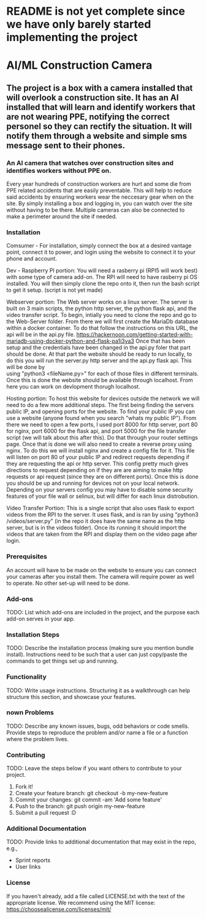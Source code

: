 # README is not yet complete since we have only barely started implementing the project

# AI/ML Construction Camera
## The project is a box with a camera installed that will overlook a construction site. It has an AI installed that will learn and identify workers that are not wearing PPE, notifying the correct personel so they can rectify the situation. It will notify them through a website and simple sms message sent to their phones.
### An AI camera that watches over construction sites and identifies workers without PPE on.
Every year hundreds of construction workers are hurt and some die from PPE related accidents that are easily preventable. This will help to reduce said accidents by ensuring workers wear the neccesary gear when on the site. By simply installing a box and logging in, you can watch over the site without having to be there. Multiple cameras can also be connected to make a perimeter around the site if needed. 
### Installation
Comsumer - 
For installation, simply connect the box at a desired vantage point, connect it to power, and login using the website to connect it to your phone and account.

Dev -
  Raspberry PI portion: You will need a rasberry pi (RPI5 will work best) with some type of camera add-on.  The RPI will need to have rasberry pi OS installed.  You will then simply clone the repo onto it, then run the bash script to get it setup. (script is not yet 
  made)

  Webserver portion: The Web server works on a linux server.  The server is built on 3 main scripts, the python http server, the python flask api, and the video transfer script.  To begin, intially you need to clone the repo and go to the Web-Server folder.  From there    we will first create the MariaDb database within a docker container. To do that follow the instructions on this URL, the api will be in the api.py file. https://hackernoon.com/getting-started-with-mariadb-using-docker-python-and-flask-pa1i3ya3                            Once that has been setup and the credentials have been changed in the api.py foler that part should be done.  At that part the website should be ready to run locally, to do this you will run the server.py http server and the api.py flask api.  This will be done by     
  using "python3 <fileName.py>" for each of those files in different terminals.  Once this is done the website should be available through localhost. From here you can work on devlopment thorugh localhost. 
  
  Hosting portion: To host this website for devices outside the network we will need to do a few more additional steps.  The first being finding the servers public IP, and opening ports for the website.  To find your public IP you can use a website (anyone found when 
  you search "whats my public IP").   From there we need to open a few ports, I used port 8000 for http server, port 80 for nginx, port 6000 for the flask api, and port 5000 for the file transfer script (we will talk about this after this).  Do that through your router 
  settings page.  Once that is done we will also need to create a reverse proxy using nginx.  To do this we will install nginx and create a config file for it.  This file will listen on port 80 of your public IP and redirect requests depending if they are requesting the 
  api or http server. This config pretty much gives directions to request depending on if they are are aiming to make http requests or api request (since they are on different ports).  Once this is done you should be up and running for devices not on your local network. 
  Depending on your servers config you may have to disable some security features of your file wall or selinux, but will differ for each linux distrobution. 

  Video Transfer Portion: This is a single script that also uses flask to export videos from the RPI to the server.  It uses flask, and is ran by using "python3 /videos/server.py" (in the repo it does have the same name as the http server, but is in the videos folder). 
  Once its running it should import the videos that are taken from the RPI and display them on the video page after login. 
  
### Prerequisites
An account will have to be made on the website to ensure you can connect your cameras after you install them. The camera will require power as well to operate. No other set-up will need to be done. 
### Add-ons
TODO: List which add-ons are included in the project, and the purpose each add-on serves in your app.
### Installation Steps
TODO: Describe the installation process (making sure you mention bundle install).
Instructions need to be such that a user can just copy/paste the commands to get things set up and
running.
### Functionality
TODO: Write usage instructions. Structuring it as a walkthrough can help structure this section,
and showcase your features.
### nown Problems
TODO: Describe any known issues, bugs, odd behaviors or code smells.
Provide steps to reproduce the problem and/or name a file or a function where the problem lives.
### Contributing
TODO: Leave the steps below if you want others to contribute to your project.
1. Fork it!
2. Create your feature branch: git checkout -b my-new-feature
3. Commit your changes: git commit -am 'Add some feature'
4. Push to the branch: git push origin my-new-feature
5. Submit a pull request :D
### Additional Documentation
TODO: Provide links to additional documentation that may exist in the repo, e.g.,
* Sprint reports
* User links
### License
If you haven't already, add a file called LICENSE.txt with the text of the appropriate license.
We recommend using the MIT license: https://choosealicense.com/licenses/mit/
